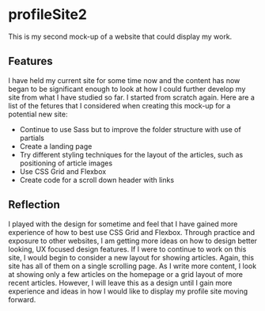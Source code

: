 # profileSite2
This is my second mock-up of a website that could display my work. 


## Features

I have held my current site for some time now and the content has now began to be significant enough to look at how I could further develop my site from what I have studied so far. I started from scratch again. Here are a list of the fetures that I considered when creating this mock-up for a potential new site:

* Continue to use Sass but to improve the folder structure with use of partials
* Create a landing page
* Try different styling techniques for the layout of the articles, such as positioning of article images
* Use CSS Grid and Flexbox
* Create code for a scroll down header with links

## Reflection

I played with the design for sometime and feel that I have gained more experience of how to best use CSS Grid and Flexbox. Through practice and exposure to other websites, I am getting more ideas on how to design better looking, UX focused design features. If I were to continue to work on this site, I would begin to consider a new layout for showing articles. Again, this site has all of them on a single scrolling page. As I write more content, I look at showing only a few articles on the homepage or a grid layout of more recent articles. However, I will leave this as a design until I gain more experience and ideas in how I would like to display my profile site moving forward.
